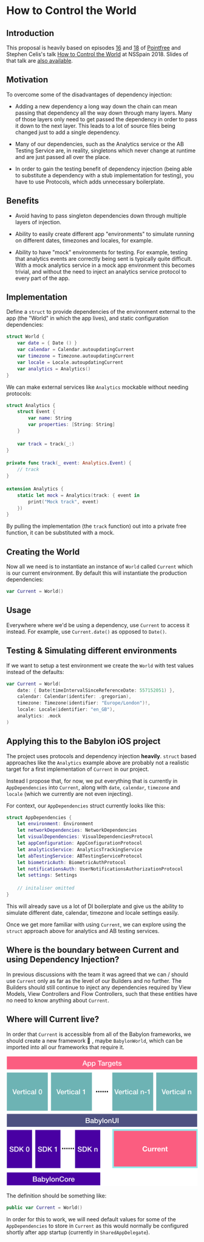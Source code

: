 
How to Control the World
========================

## Introduction

This proposal is heavily based on episodes [16](https://www.pointfree.co/episodes/ep16-dependency-injection-made-easy) and [18](https://www.pointfree.co/episodes/ep18-dependency-injection-made-comfortable) of [Pointfree](https://www.pointfree.co) and Stephen Celis's talk [How to Control the World](https://vimeo.com/291588126) at NSSpain 2018. Slides of that talk are [also available](https://speakerdeck.com/stephencelis/how-to-control-the-world).

## Motivation

To overcome some of the disadvantages of dependency injection:

* Adding a new dependency a long way down the chain can mean passing that dependency all the way down through many layers. Many of those layers only need to get passed the dependency in order to pass it down to the next layer. This leads to a lot of source files being changed just to add a single dependency.

* Many of our dependencies, such as the Analytics service or the AB Testing Service are, in reality, singletons which never change at runtime and are just passed all over the place.

* In order to gain the testing benefit of dependency injection (being able to substitute a dependency with a stub implementation for testing), you have to use Protocols, which adds unnecessary boilerplate.

## Benefits

* Avoid having to pass singleton dependencies down through multiple layers of injection.

* Ability to easily create different app "environments" to simulate running on different dates, timezones and locales, for example.

* Ability to have "mock" environments for testing. For example, testing that analytics events are correctly being sent is typically quite difficult. With a mock analytics service in a mock app environment this becomes trivial, and without the need to inject an analytics service protocol to every part of the app.

## Implementation

Define a `struct` to provide dependencies of the environment external to the app (the "World" in which the app lives), and static configuration dependencies:

```swift
struct World {
    var date = { Date () }
    var calendar = Calendar.autoupdatingCurrent
    var timezone = Timezone.autoupdatingCurrent
    var locale = Locale.autoupdatingCurrent
    var analytics = Analytics()
}
```

We can make external services like `Analytics` mockable without needing protocols:

```swift
struct Analytics {
    struct Event {
        var name: String
        var properties: [String: String]
    }

    var track = track(_:)
}

private func track(_ event: Analytics.Event) {
    // track
}

extension Analytics {
    static let mock = Analytics(track: { event in
        print("Mock track", event)
    })
}
```

By pulling the implementation (the `track` function) out into a private free function, it can be substituted with a mock.

## Creating the World

Now all we need is to instantiate an instance of `World` called `Current` which is our current environment. By default this will instantiate the production dependencies:

```swift
var Current = World()
```

## Usage

Everywhere where we'd be using a dependency, use `Current` to access it instead. For example, use `Current.date()` as opposed to `Date()`.

## Testing & Simulating different environments

If we want to setup a test environment we create the `World` with test values instead of the defaults:

```swift
var Current = World(
    date: { Date(timeIntervalSinceReferenceDate: 557152051) },
    calendar: Calendar(identifer: .gregorian),
    timezone: Timezone(identifier: "Europe/London")!,
    locale: Locale(identifier: "en_GB"),
    analytics: .mock
)
```

## Applying this to the Babylon iOS project

The project uses protocols and dependency injection **heavily**. `struct` based approaches like the `Analytics` example above are probably not a realistic target for a first implementation of `Current` in our project.

Instead I propose that, for now, we put everything that is currently in `AppDependencies` into `Current`, along with `date`, `calendar`, `timezone` and `locale` (which we currently are not even injecting).

For context, our `AppDependencies` struct currently looks like this:

```swift
struct AppDependencies {
    let environment: Environment
    let networkDependencies: NetworkDependencies
    let visualDependencies: VisualDependenciesProtocol
    let appConfiguration: AppConfigurationProtocol
    let analyticsService: AnalyticsTrackingService
    let abTestingService: ABTestingServiceProtocol
    let biometricAuth: BiometricAuthProtocol
    let notificationsAuth: UserNotificationsAuthorizationProtocol
    let settings: Settings

    // initaliser omitted
}
```

This will already save us a lot of DI boilerplate and give us the ability to simulate different date, calendar, timezone and locale settings easily.

Once we get more familiar with using `Current`, we can explore using the `struct` approach above for analytics and AB testing services.

## Where is the boundary between Current and using Dependency Injection?

In previous discussions with the team it was agreed that we can / should use `Current` only as far as the level of our Builders and no further. The Builders should still continue to inject any dependencies required by View Models, View Controllers and Flow Controllers, such that these entities have no need to know anything about `Current`.


## Where will Current live?

In order that `Current` is accessible from all of the Babylon frameworks, we should create a new framework 🙈 , maybe `BabylonWorld`, which can be imported into all our frameworks that require it.

<p align="center">
<img src="arch.png">
</p>

The definition should be something like:

```swift
public var Current = World()
```

In order for this to work, we will need default values for some of the `AppDependencies` to store in `Current` as this would normally be configured shortly after app startup (currently in `SharedAppDelegate`).
